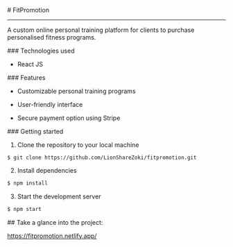 # FitPromotion

---

A custom online personal training platform for clients to purchase personalised fitness programs.

### Technologies used

- React JS
  

### Features

- Customizable personal training programs
  
- User-friendly interface
  
- Secure payment option using Stripe
  

### Getting started

1. Clone the repository to your local machine
  
  ```shell
  $ git clone https://github.com/LionShareZoki/fitpromotion.git
  ```
  

2. Install dependencies
  
  ```ruby
  $ npm install
  ```
  
3. Start the development server
  
  ```ruby
  $ npm start
  ```
  

## Take a glance into the project:

https://fitpromotion.netlify.app/
